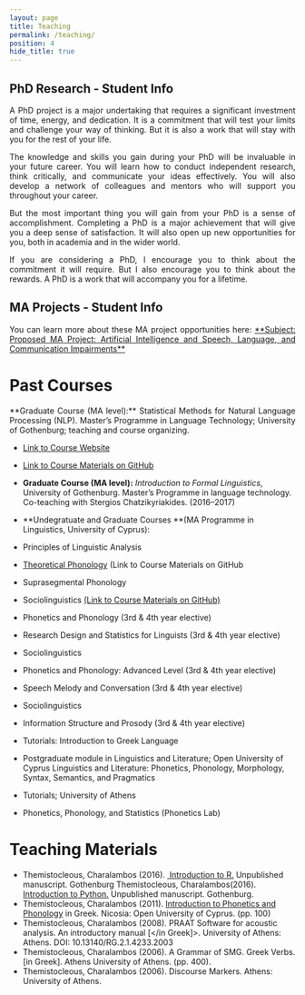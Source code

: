 ```yaml
---
layout: page
title: Teaching
permalink: /teaching/
position: 4
hide_title: true
---
```


## PhD Research - Student Info
<p style="text-align:justify">A PhD project is a major undertaking that requires a significant investment of time, energy, and dedication. It is a commitment that will test your limits and challenge your way of thinking. But it is also a work that will stay with you for the rest of your life.</p>

<p style="text-align:justify">The knowledge and skills you gain during your PhD will be invaluable in your future career. You will learn how to conduct independent research, think critically, and communicate your ideas effectively. You will also develop a network of colleagues and mentors who will support you throughout your career.</p>

<p style="text-align:justify">But the most important thing you will gain from your PhD is a sense of accomplishment. Completing a PhD is a major achievement that will give you a deep sense of satisfaction. It will also open up new opportunities for you, both in academia and in the wider world.</p>

<p style="text-align:justify">If you are considering a PhD, I encourage you to think about the commitment it will require. But I also encourage you to think about the rewards. A PhD is a work that will accompany you for a lifetime.</p>

## MA Projects - Student Info
<p style="text-align:justify">You can learn more about these MA project opportunities here: <a href="/projectsma/">**Subject: Proposed MA Project: Artificial Intelligence and Speech, Language, and Communication Impairments**</a></p>

# Past Courses
<p style="text-align:justify">**Graduate Course (MA level):** Statistical Methods for Natural Language Processing (NLP). Master’s Programme in Language Technology; University of Gothenburg; teaching and course organizing.</p>

- [Link to Course Website]({{home-url}}/assets/pages/MLT.html) 
- <a href="https://github.com/themistocleous/StatisticalMethodsNLP">Link to Course Materials on GitHub</a>

- **Graduate Course (MA level):** *Introduction to Formal Linguistics*, University of Gothenburg. Master’s Programme in language technology. Co-teaching with Stergios Chatzikyriakides. (2016–2017)

- **Undegratuate and Graduate Courses **(MA Programme in Linguistics, University of Cyprus):
- Principles of Linguistic Analysis
- [Theoretical Phonology](https://github.com/themistocleous/course_phonetics") (Link to Course Materials on GitHub
- Suprasegmental Phonology
- Sociolinguistics <a href="https://github.com/themistocleous/course_sociolinguistics2014">(Link to Course Materials on GitHub)</a>
- Phonetics and Phonology (3rd &amp; 4th year elective)
- Research Design and Statistics for Linguists (3rd &amp; 4th year elective) 
- Sociolinguistics 
- Phonetics and Phonology: Advanced Level (3rd &amp; 4th year elective)
- Speech Melody and Conversation (3rd &amp; 4th year elective)
- Sociolinguistics
- Information Structure and Prosody (3rd &amp; 4th year elective)
- Tutorials: Introduction to Greek Language
- Postgraduate module in Linguistics and Literature; Open University of Cyprus Linguistics and Literature: Phonetics, Phonology, Morphology, Syntax, Semantics, and Pragmatics
- Tutorials; University of Athens
- Phonetics, Phonology, and Statistics (Phonetics Lab)

# Teaching Materials
- Themistocleous, Charalambos (2016). <a href="/assets/pages/RIntroCover.pdf" class="uri"> Introduction to R.</a> Unpublished manuscript. Gothenburg
Themistocleous, Charalambos(2016). <a href="/research/project/2017/05/31/python.html" class="uri">Introduction to Python.</a> Unpublished manuscript. Gothenburg.
- Themistocleous, Charalambos (2011). <a href="/assets/papers/Phonetics_IntroGR.pdf">Introduction to Phonetics and Phonology</a> in Greek. Nicosia: Open University of Cyprus. (pp. 100)
- Themistocleous, Charalambos (2008). PRAAT Software for acoustic analysis. An introductory manual [</in Greek]>. University of Athens: Athens. DOI: 10.13140/RG.2.1.4233.2003
- Themistocleous, Charalambos (2006). A Grammar of SMG. Greek Verbs. [in Greek]. Athens University of Athens. (pp. 400).
- Themistocleous, Charalambos (2006). Discourse Markers. Athens: University of Athens.
